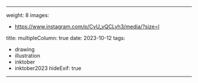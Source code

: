
---
weight: 8
images:
- https://www.instagram.com/p/CyU_vQCLyh3/media/?size=l

title:
multipleColumn: true
date: 2023-10-12
tags:
- drawing
- illustration
- inktober
- inktober2023
hideExif: true
---

